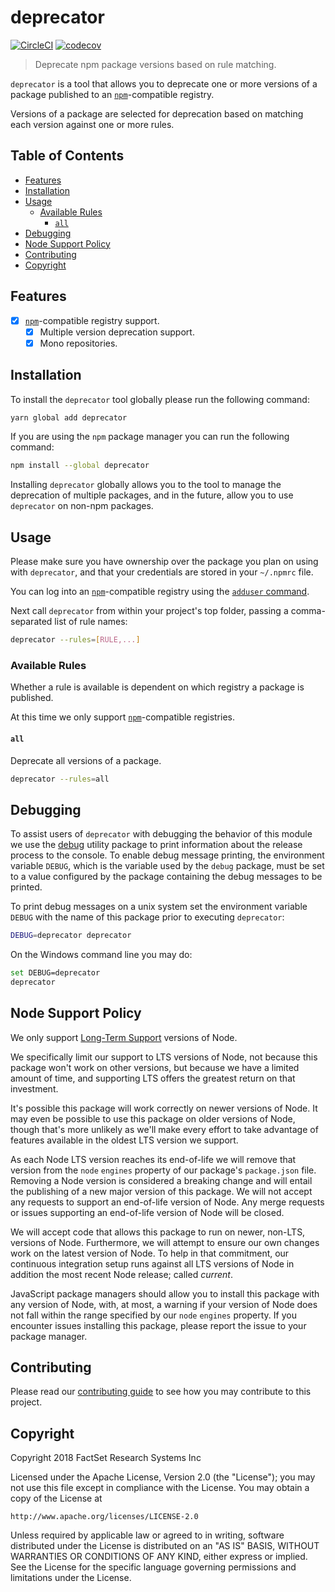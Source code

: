 # deprecator

[![CircleCI](https://circleci.com/gh/factset/deprecator.svg?style=svg)](https://circleci.com/gh/factset/deprecator)
[![codecov](https://codecov.io/gh/factset/deprecator/branch/master/graph/badge.svg)](https://codecov.io/gh/factset/deprecator)

> Deprecate npm package versions based on rule matching.

`deprecator` is a tool that allows you to deprecate one or more versions of a package published to an [`npm`](https://npmjs.com)-compatible registry.

Versions of a package are selected for deprecation based on matching each version against one or more rules.

## Table of Contents
<!-- START doctoc generated TOC please keep comment here to allow auto update -->
<!-- DON'T EDIT THIS SECTION, INSTEAD RE-RUN doctoc TO UPDATE -->


- [Features](#features)
- [Installation](#installation)
- [Usage](#usage)
  - [Available Rules](#available-rules)
    - [`all`](#all)
- [Debugging](#debugging)
- [Node Support Policy](#node-support-policy)
- [Contributing](#contributing)
- [Copyright](#copyright)

<!-- END doctoc generated TOC please keep comment here to allow auto update -->

## Features

* [x] [`npm`](https://npmjs.com)-compatible registry support.
  * [x] Multiple version deprecation support.
  * [x] Mono repositories.

## Installation

To install the `deprecator` tool globally please run the following command:

```bash
yarn global add deprecator
```

If you are using the `npm` package manager you can run the following command:

```bash
npm install --global deprecator
```

Installing `deprecator` globally allows you to the tool to manage the deprecation of multiple packages, and in the future, allow you to use `deprecator` on non-npm packages.

## Usage

Please make sure you have ownership over the package you plan on using with `deprecator`, and that your credentials are stored in your `~/.npmrc` file.

You can log into an [`npm`](https://npmjs.com)-compatible registry using the [`adduser` command](https://docs.npmjs.com/cli/adduser).

Next call `deprecator` from within your project's top folder, passing a comma-separated list of rule names:

```bash
deprecator --rules=[RULE,...]
```

### Available Rules

Whether a rule is available is dependent on which registry a package is published.

At this time we only support [`npm`](https://npmjs.com)-compatible registries.

#### `all`

Deprecate all versions of a package.

```bash
deprecator --rules=all
```

## Debugging

To assist users of `deprecator` with debugging the behavior of this module we use the [debug](https://www.npmjs.com/package/debug) utility package to print information about the release process to the console. To enable debug message printing, the environment variable `DEBUG`, which is the variable used by the `debug` package, must be set to a value configured by the package containing the debug messages to be printed.

To print debug messages on a unix system set the environment variable `DEBUG` with the name of this package prior to executing `deprecator`:

```bash
DEBUG=deprecator deprecator
```

On the Windows command line you may do:

```bash
set DEBUG=deprecator
deprecator
```

## Node Support Policy

We only support [Long-Term Support](https://github.com/nodejs/LTS) versions of Node.

We specifically limit our support to LTS versions of Node, not because this package won't work on other versions, but because we have a limited amount of time, and supporting LTS offers the greatest return on that investment.

It's possible this package will work correctly on newer versions of Node. It may even be possible to use this package on older versions of Node, though that's more unlikely as we'll make every effort to take advantage of features available in the oldest LTS version we support.

As each Node LTS version reaches its end-of-life we will remove that version from the `node` `engines` property of our package's `package.json` file. Removing a Node version is considered a breaking change and will entail the publishing of a new major version of this package. We will not accept any requests to support an end-of-life version of Node. Any merge requests or issues supporting an end-of-life version of Node will be closed.

We will accept code that allows this package to run on newer, non-LTS, versions of Node. Furthermore, we will attempt to ensure our own changes work on the latest version of Node. To help in that commitment, our continuous integration setup runs against all LTS versions of Node in addition the most recent Node release; called _current_.

JavaScript package managers should allow you to install this package with any version of Node, with, at most, a warning if your version of Node does not fall within the range specified by our `node` `engines` property. If you encounter issues installing this package, please report the issue to your package manager.

## Contributing

Please read our [contributing guide](https://github.com/factset/deprecator/blob/master/CONTRIBUTING.md) to see how you may contribute to this project.

## Copyright

Copyright 2018 FactSet Research Systems Inc

Licensed under the Apache License, Version 2.0 (the "License");
you may not use this file except in compliance with the License.
You may obtain a copy of the License at

    http://www.apache.org/licenses/LICENSE-2.0

Unless required by applicable law or agreed to in writing, software
distributed under the License is distributed on an "AS IS" BASIS,
WITHOUT WARRANTIES OR CONDITIONS OF ANY KIND, either express or implied.
See the License for the specific language governing permissions and
limitations under the License.
